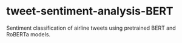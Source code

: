 # tweet-sentiment-analysis-BERT
Sentiment classification of airline tweets using pretrained BERT and RoBERTa models.
